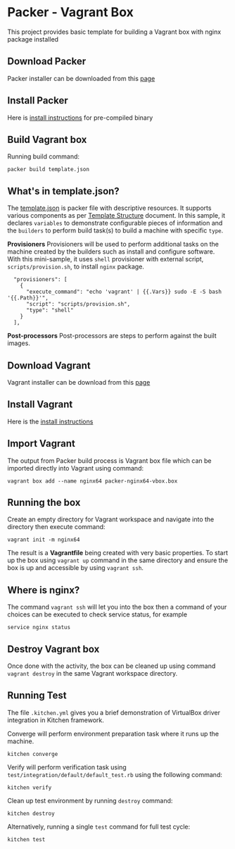 # Packer - Vagrant Box

This project provides basic template for building a Vagrant box with nginx package installed

## Download Packer

Packer installer can be downloaded from this [page](https://www.packer.io/downloads.html)

## Install Packer

Here is [install instructions](https://www.packer.io/intro/getting-started/install.html#precompiled-binaries) for pre-compiled binary

## Build Vagrant box

Running build command:

`packer build template.json`

## What's in template.json?

The [template.json](template.json) is packer file with descriptive resources.
It supports various components as per [Template Structure](https://www.packer.io/docs/templates/index.html#template-structure) document.
In this sample, it declares `variables` to demonstrate configurable pieces of information and the `builders` to perform build task(s) to build a machine with specific `type`.

**Provisioners**
Provisioners will be used to perform additional tasks on the machine created by the builders such as install and configure software.
With this mini-sample, it uses `shell` provisioner with external script, `scripts/provision.sh`, to install `nginx` package.

```
  "provisioners": [
    {
      "execute_command": "echo 'vagrant' | {{.Vars}} sudo -E -S bash '{{.Path}}'",
      "script": "scripts/provision.sh",
      "type": "shell"
    }
  ],
```

**Post-processors**
Post-processors are steps to perform against the built images.

## Download Vagrant

Vagrant installer can be download from this [page](https://www.vagrantup.com/downloads.html)

## Install Vagrant

Here is the [install instructions](https://www.vagrantup.com/docs/installation/)

## Import Vagrant

The output from Packer build process is Vagrant box file which can be imported directly into Vagrant using command:

`vagrant box add --name nginx64 packer-nginx64-vbox.box`

## Running the box

Create an empty directory for Vagrant workspace and navigate into the directory then execute command:

`vagrant init -m nginx64`

The result is a **Vagrantfile** being created with very basic properties.
To start up the box using `vagrant up` command in the same directory and ensure the box is up and accessible by using `vagrant ssh`.

## Where is nginx?

The command `vagrant ssh` will let you into the box then a command of your choices can be executed to check service status, for example

`service nginx status`

## Destroy Vagrant box

Once done with the activity, the box can be cleaned up using command `vagrant destroy` in the same Vagrant workspace directory.

## Running Test

The file `.kitchen.yml` gives you a brief demonstration of VirtualBox driver integration in Kitchen framework.

Converge will perform environment preparation task where it runs up the machine.

`kitchen converge`

Verify will perform verification task using `test/integration/default/default_test.rb` using the following command:

`kitchen verify`

Clean up test environment by running `destroy` command:

`kitchen destroy`

Alternatively, running a single `test` command for full test cycle:

`kitchen test`